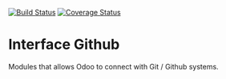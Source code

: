 [![Build Status](https://travis-ci.org/OCA/interface-github.svg?branch=10.0)](https://travis-ci.org/OCA/interface-github)
[![Coverage Status](https://coveralls.io/repos/OCA/interface-github/badge.png?branch=10.0)](https://coveralls.io/r/OCA/interface-github?branch=10.0)

Interface Github
================

Modules that allows Odoo to connect with Git / Github systems.
